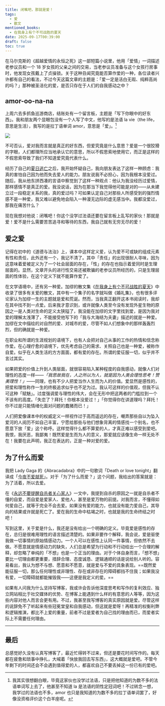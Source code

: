 ```yaml
---
title: 闭嘴吧，那就是爱！
tags:
  - 爱
  - 散文
mentioned_books:
  - 在我身上有个不可战胜的夏天
date: 2025-09-17T00:39:00
draft: false
toc: true
---
```


在马尔克斯的《超越爱情的永恒之死》这一部短篇小说里，他用「爱情」一词描述老参议员和一个 18 岁女孩的父亲之间的交易，当老参议员准备与这个女孩行房事时，他发现女孩戴上了贞操锁。关于这种丑闻究竟能否算作爱的一种，各位读者兴许都有自己的看法，不过今天这篇文章的主题是：「爱一定是洁白无瑕、纯粹高尚的吗？」那种被圣洁化的爱，是否只存在于人们的自我感动之中？<!--more-->

## amor-oo-na-na

上周六去多抓鱼巡游商店，结账处有一个留言板，主题是「写下你眼中的好东西」。我和朋友两个显眼包没有一个人写了中文，他写的是法语 la vie（the life，意思是生活），我写的是拉丁语单词 amor，意思是「爱」。[^1]

![](https://image.guhub.cn/picgo2025/2025-09-16%2023.18.31.jpg)

不可否认，爱对我而言就是真正的好东西，但爱究竟是什么意思？爱是一个很狡猾的字眼，人们都理所应当地承认它的意思，所以不假思索地使用它，而正是这样的不假思索导致了我们不知道爱究竟代表什么。

经历了自己的[夏日逃亡](/posts/夏日逃亡/)之后，我开始怀疑自己，我向朋友表达了这样一种顾虑：我真的害怕自己因为他而失去爱人的能力。朋友说我不必担心，因为我根本没爱过。随后，我从他东拼西凑的言语中察觉到了这样一种观点：他认为我没经历过爱情，那样感情不是真正的爱。我没说话，因为在那当下我觉得他可能是对的——从未建立过一段稳定关系的我，真的爱过吗？可如果认定自己对那些人所感受到的强烈情感不是一种爱，我又难以避免地会陷入一种漫无边际的虚无感当中。我都没爱过，那我在痛苦什么？

现在我想对他说：闭嘴吧！你这个没学过法语还要在留言板上乱写的家伙！那就是爱！爱不是什么需要苦苦追寻和等待的东西，我自己就有无穷无尽的爱！

## 爱之爱

记得在初中的《道德与法治》上，课本中这样定义爱，认为爱不可或缺的组成元素有性和责任，此外还有一个，我记不清了。其中「责任」的出现很耐人寻味，因为这意味着爱被定义为了一个社会层面的存在，「性」的存在也指示着爱同时是生理层面的。显然，文章开头的进行性交易还被欺骗的老参议员所经历的，只是生理层面的性体验，在这个定义下就不能算作爱了。

在文学语境中，还有另一种爱。加缪的散文集《[在我身上有个不可战胜的夏天](/library/2025/在我身上有个不可战胜的夏天/)》中收录了很多有关爱的散文，其中有一个集子的名字就叫做《婚礼集》，也有很多评论家认为加缪一生的主题就是爱和荒诞。然而，当我真正翻开这本书阅读时，我却在其中找不到一点爱。后来我才意识到，或许就像人类至今没有发现外星生物的原因之一是人类对生命的定义太狭隘了，我没能在加缪的文字里找到爱，是因为我对爱的理解太浅薄了，不能接受他写下的「我与大海结为夫妻」描述的就是一种爱。加缪在文中描绘的对自然的爱、对城市的爱，尽管不如人们想象中的那样轰轰烈烈，但的确就是一种爱。

在职业和所谓的生涯规划的语境下，也有人会把对自己从事的工作的热情和信念称作爱。在心理疗愈的语境下，优先考虑自己的需求、关照自己也是一种爱，被称作自爱。似乎在人类生活的方方面面，都有爱的存在。所谓的爱征服一切，似乎并不言过其实。

如果把爱的价值上升到人类层面，就很容易陷入某种程度的自我感动，就像人们对理性的态度一样——*「我思故我在，人之所以为人，就是因为人类会理性思考！赞美理性！」*——同理，也有不少人把爱当作人生而为人的价值。爱显然是感性的，把爱和理性称作一生的终极追求似乎也不足为过。我认可这样的价值观，但我不认可这种「赋魅」。过度强调爱与理性的伟大，会在无形中把这两者的门槛拉到一个不该有的高度。「失恋了？拜托！你根本没爱过！」「你觉得你在讲道理吗？拜托！你不过是只能情绪化面对问题的蠢猪而已！」

人们把爱像课本中的权威定义一样视作过于高而遥远的存在，嘲弄那些自以为坠入爱河的人阅历不如自己丰富，宁愿给那些与他们想象背离的情感找一个别名，也不愿意下放「爱」这个称呼。这样觉得什么都不算爱的人，才真正难以感受到爱吧。我恨，我厌恶，我鄙夷！既然爱是生而为人的意义，那爱就应该像生命一样无处不在！我要在此声明，我正在表达的，正是一种对爱的爱。

## 为了什么而爱

我把 Lady Gaga 的《Abracadabra》中的一句歌词「Death or love tonight」翻译成「[今夜不爱就死](/posts/今夜不爱就死/)」。对于「为了什么而爱？」这个问题，我给出的答案就是：为了活着，所以去爱。

在《[永远不要提醒自杀者关心家人](/posts/永远不要提醒自杀者关心家人/)》一文中，我提到自杀的原因之一就是自杀者不懂的自爱，而自爱是爱家人、爱他人，甚至是爱万物的前提。对我而言，不懂得如何爱自己，就等于完全不会去爱。如果没有爱的能力，也就没有能力爱自己，其导向的结果或许就是死亡了。爱在我的生命中枯竭之时，也就是我的生命终结之时吧！

写到这里，关于爱是什么，我还是没有给出一个明确的定义。毕竟爱是感性的存在，总归是很难用理性的语言描述清楚的。如果非要作个解释，我会说，爱是驱使我做一切事情的原始情感动力。一个人可以在感性上认同一件事情，但依然不去做。不愿意就是情感动力的缺失，人们总是希望为行动和不行动给出一个合理的解释，却忽略了单纯的「不想」也是一个正当的理由。对于个体自身而言，「想不想」要比一切理由都更重要，措辞合理、态度诚恳、逻辑通顺的话是说给别人听的。容易看出，我认为想不与想、愿意和不愿意，就是爱与不爱的具象表现。==既然爱能征服一切，那么任何理性或非理性、存在或非存在的障碍都挡不住我；如果我没有爱，一切障碍就都能摧毁我——这便是我定义的爱。==

如果有人问我为什么坚持写博客，我或许会告诉他深度思考和写作的复利效应、独立网站相比于社交媒体的优势、在博客上能遇到什么样的有意思的人等等，因为这些内容对他人而言会更有用。不过，我甚至我写博客的真实原因就是爱。尽管这样的说辞免不了听起来有些冠冕堂皇和自我感动，但这就是爱呀！再精准的权衡利弊和逻辑推演，都比不上爱的重量，前者不过是爱者为自己找的理由而已，而爱者实际上不需要任何理由。

---

## 最后

总感觉好久没有认真写博客了，最近忙得转不过来，但还是要花时间写作的。每天都在疲惫和琐事中挣扎，大喊着「快放我回去写东西」，这大概就是爱吧。不管今年剩下的时间还会不会遇到值得爱的人，都喜欢自己不要丢掉这一份已有的爱吧。

[^1]: 我其实很想翻白眼，毕竟这家伙也没学过法语，只是把他知道的为数不多的法语单词写上去了，他甚至不知道 la 是法语的阴性定冠词吧！不过转念一想，我学过的法语也不多，amor 也只是我知道的为数不多的拉丁语单词罢了，好像没资格评价这个白羊座呢。
